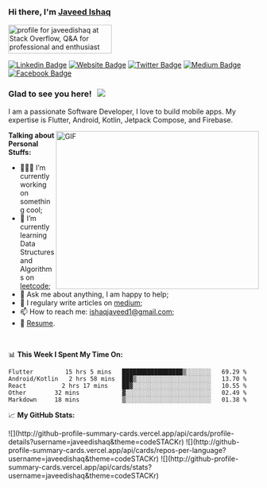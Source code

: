 ### Hi there, I'm <a href="https://www.javeedishaq.com/" target="_blank">Javeed Ishaq</a> 
<a href="https://stackoverflow.com/users/4778545/javeedishaq"><img src="https://stackoverflow.com/users/flair/4778545.png" width="208" height="58" alt="profile for javeedishaq at Stack Overflow, Q&amp;A for professional and enthusiast programmers" title="profile for javeedishaq at Stack Overflow, Q&amp;A for professional and enthusiast programmers"></a>


[![Linkedin Badge](https://img.shields.io/badge/-LinkedIn-0e76a8?style=flat-square&logo=Linkedin&logoColor=white)](https://www.linkedin.com/in/javeed-ishaq/)
[![Website Badge](https://img.shields.io/badge/Website-3b5998?style=flat-square&logo=google-chrome&logoColor=white)](https://www.javeedishaq.com/)
[![Twitter Badge](https://img.shields.io/badge/-Twitter-00acee?style=flat-square&logo=Twitter&logoColor=white)](https://twitter.com/javeedishaq)
[![Medium Badge](https://img.shields.io/badge/medium-%2312100E.svg?&style=for-square&logo=medium&logoColor=white)](https://javeedishaq.medium.com/)
[![Facebook Badge](https://img.shields.io/badge/-Facebook-0088cc?style=flat-square&logo=Facebook&logoColor=white)](https://www.facebook.com/javeedishaq)

### Glad to see you here! &nbsp; ![](https://visitor-badge.glitch.me/badge?page_id=JaveedIshaq.javeedishaq)

I am a passionate Software Developer, I love to build mobile apps. My expertise is Flutter, Android, Kotlin, Jetpack Compose, and Firebase.

<img align="right" alt="GIF" src="https://github.com/Gapur/Gapur/blob/master/coding.gif?raw=true" width="408" height="318" />
  

**Talking about Personal Stuffs:**

- 👨🏻‍💻 I’m currently working on something cool;
- 🚀 I’m currently learning Data Structures and Algorithms on [leetcode](https://leetcode.com/javeedishaq);
- 💬 Ask me about anything, I am happy to help;
- 📝 I regulary write articles on [medium](https://javeedishaq.medium.com/);
- 📫 How to reach me: ishaqjaveed1@gmail.com;
- 📝 [Resume](https://drive.google.com/file/d/1T7t0Ba-bVy6rSIMuQF2_qDQjbdZokz4N/view?usp=sharing).

</br>

📊 **This Week I Spent My Time On:**
<!--START_SECTION:waka-->
```text
Flutter         15 hrs 5 mins   █████████████████▒░░░░░░░   69.29 % 
Android/Kotlin   2 hrs 58 mins  ███▒░░░░░░░░░░░░░░░░░░░░░   13.70 % 
React          2 hrs 17 mins    ██▓░░░░░░░░░░░░░░░░░░░░░░   10.55 % 
Other        32 mins            ▓░░░░░░░░░░░░░░░░░░░░░░░░   02.49 % 
Markdown     18 mins            ▒░░░░░░░░░░░░░░░░░░░░░░░░   01.38 % 
```
<!--END_SECTION:waka-->


📈 **My GitHub Stats:**

<p>
 ![](http://github-profile-summary-cards.vercel.app/api/cards/profile-details?username=javeedishaq&theme=codeSTACKr) 
![](http://github-profile-summary-cards.vercel.app/api/cards/repos-per-language?username=javeedishaq&theme=codeSTACKr) ![](http://github-profile-summary-cards.vercel.app/api/cards/stats?username=javeedishaq&theme=codeSTACKr)
</p>
